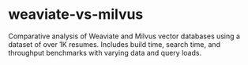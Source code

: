 # weaviate-vs-milvus
Comparative analysis of Weaviate and Milvus vector databases using a dataset of over 1K resumes. Includes build time, search time, and throughput benchmarks with varying data and query loads.
